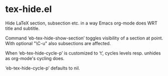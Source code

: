 # tex-hide.el

Hide LaTeX section, subsection etc. in a way Emacs org-mode does WRT title and subtitle.

Command ‘eb-tex-hide-show-section’ toggles visibility of a section at
point. With optional "\C-u" also subsections are affected.

When ‘eb-tex-hide-cycle-p’ is customized to ‘t’, cycles levels resp.
unhides as org-mode's cycling does.

‘eb-tex-hide-cycle-p’ defaults to nil.